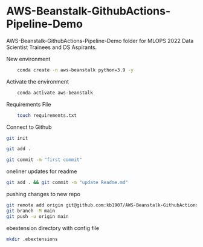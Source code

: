 # AWS-Beanstalk-GithubActions-Pipeline-Demo

AWS-Beanstalk-GithubActions-Pipeline-Demo folder for MLOPS 2022 Data Scientist Trainees and DS Aspirants.

New environment

```bash
    conda create -n aws-beanstalk python=3.9 -y
```

Activate the environment

```bash
    conda activate aws-beanstalk
```

Requirements File

```bash
    touch requirements.txt
```

Connect to Github

```bash
git init
```

```bash
git add .
```

```bash
git commit -m "first commit"
```

oneliner updates for readme

```bash
git add . && git commit -m "update Readme.md"
```

pushing changes to new repo

```bash
git remote add origin git@github.com:kb1907/AWS-Beanstalk-GithubActions.git
git branch -M main
git push -u origin main
```

ebextension directory with config file

```bash
mkdir .ebextensions
```
